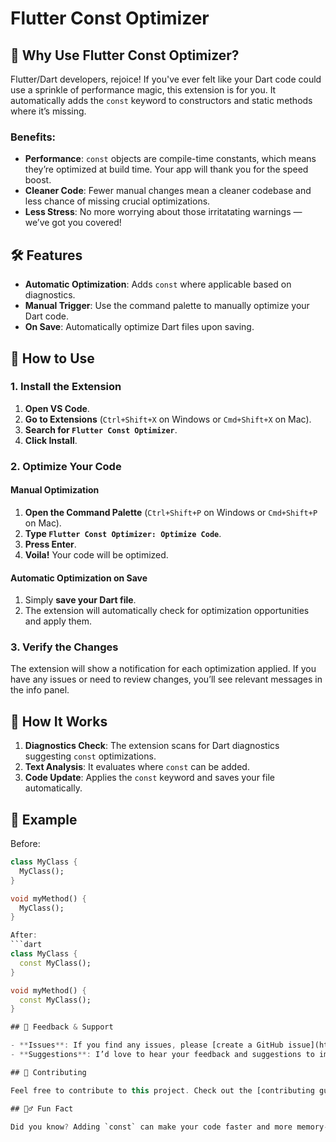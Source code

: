 # Flutter Const Optimizer

## 🚀 Why Use Flutter Const Optimizer?

Flutter/Dart developers, rejoice! If you've ever felt like your Dart code could use a sprinkle of performance magic, this extension is for you. It automatically adds the `const` keyword to constructors and static methods where it’s missing.

### Benefits:
- **Performance**: `const` objects are compile-time constants, which means they’re optimized at build time. Your app will thank you for the speed boost.
- **Cleaner Code**: Fewer manual changes mean a cleaner codebase and less chance of missing crucial optimizations.
- **Less Stress**: No more worrying about those irritatating warnings — we’ve got you covered!

## 🛠️ Features

- **Automatic Optimization**: Adds `const` where applicable based on diagnostics.
- **Manual Trigger**: Use the command palette to manually optimize your Dart code.
- **On Save**: Automatically optimize Dart files upon saving.

## 🚀 How to Use

### 1. **Install the Extension**

1. **Open VS Code**.
2. **Go to Extensions** (`Ctrl+Shift+X` on Windows or `Cmd+Shift+X` on Mac).
3. **Search for `Flutter Const Optimizer`**.
4. **Click Install**.

### 2. **Optimize Your Code**

#### **Manual Optimization**

1. **Open the Command Palette** (`Ctrl+Shift+P` on Windows or `Cmd+Shift+P` on Mac).
2. **Type `Flutter Const Optimizer: Optimize Code`**.
3. **Press Enter**.
4. **Voila!** Your code will be optimized.

#### **Automatic Optimization on Save**

1. Simply **save your Dart file**.
2. The extension will automatically check for optimization opportunities and apply them.

### 3. **Verify the Changes**

The extension will show a notification for each optimization applied. If you have any issues or need to review changes, you’ll see relevant messages in the info panel.

## 🧩 How It Works

1. **Diagnostics Check**: The extension scans for Dart diagnostics suggesting `const` optimizations.
2. **Text Analysis**: It evaluates where `const` can be added.
3. **Code Update**: Applies the `const` keyword and saves your file automatically.

## 🎨 Example

Before:
```dart
class MyClass {
  MyClass();
}

void myMethod() {
  MyClass();
}

After:
```dart
class MyClass {
  const MyClass();
}

void myMethod() {
  const MyClass();
}

## 💬 Feedback & Support

- **Issues**: If you find any issues, please [create a GitHub issue](https://github.com/Prachi-Jamdade/flutter-const-optimizer-vsext/issues).
- **Suggestions**: I’d love to hear your feedback and suggestions to improve the extension!

## 🤖 Contributing

Feel free to contribute to this project. Check out the [contributing guidelines](https://github.com/Prachi-Jamdade/Prachi-Jamdade/blob/main/CONTRIBUTING.md) and get started!

## 🕵️‍♂️ Fun Fact

Did you know? Adding `const` can make your code faster and more memory-efficient. It’s like giving your Dart code a power-up!
